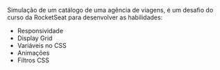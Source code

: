 Simulação de um catálogo de uma agência de viagens, é um desafio do curso da RocketSeat para desenvolver as habilidades:
- Responsividade
- Display Grid
- Variáveis no CSS
- Animações
- Filtros CSS
